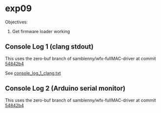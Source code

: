 # exp09

Objectives:

1. Get firmware loader working


## Console Log 1 (clang stdout)

This uses the zero-buf branch of samblenny/wfx-fullMAC-driver at commit
[54842b4](https://github.com/samblenny/wfx-fullMAC-driver/commit/54842b4931d10a7119db337ba30ed2ff5dd6d959)

See [console_log_1_clang.txt](console_log_1_clang.txt)


## Console Log 2 (Arduino serial monitor)

This uses the zero-buf branch of samblenny/wfx-fullMAC-driver at commit
[54842b4](https://github.com/samblenny/wfx-fullMAC-driver/commit/54842b4931d10a7119db337ba30ed2ff5dd6d959)


